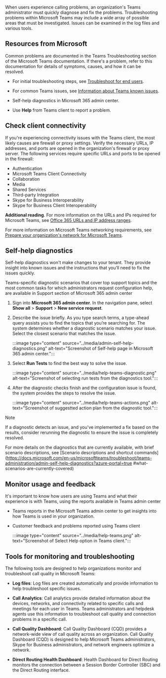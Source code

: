 When users experience calling problems, an organization's Teams administrator must quickly diagnose and fix the problems. Troubleshooting problems within Microsoft Teams may include a wide array of possible areas that must be investigated. Issues can be examined in the log files and various tools. 

## Resources from Microsoft

Common problems are documented in the Teams Troubleshooting section of the Microsoft Teams documentation. If there's a problem, refer to this documentation for details of symptoms, causes, and how it can be resolved.

* For initial troubleshooting steps, see [Troubleshoot for end users](https://support.microsoft.com/office/troubleshoot-6fa7c08a-6fd4-47a0-b275-90a5f60f1df9?azure-portal=true).

* For common Teams issues, see [Information about Teams known issues](/microsoftteams/troubleshoot/teams-welcome?azure-portal=true).

* Self-help diagnostics in Microsoft 365 admin center.

* Use **Help** from Teams client to report a problem.

## Check client connectivity

If you're experiencing connectivity issues with the Teams client, the most likely causes are firewall or proxy settings. Verify the necessary URLs, IP addresses, and ports are opened in the organization's firewall or proxy server. The following services require specific URLs and ports to be opened in the firewall:

* Authentication
* Microsoft Teams Client Connectivity
* Collaboration
* Media
* Shared Services
* Third-party Integration
* Skype for Business Interoperability
* Skype for Business Client Interoperability

**Additional reading**. For more information on the URLs and IPs required for Microsoft Teams, see [Office 365 URLs and IP address ranges](/microsoft-365/enterprise/urls-and-ip-address-ranges?azure-portal=true).

For more information on Microsoft Teams networking requirements, see [Prepare your organization's network for Microsoft Teams](/microsoftteams/prepare-network?azure-portal=true).


## Self-help diagnostics

Self-help diagnostics won't make changes to your tenant. They provide insight into known issues and the instructions that you’ll need to fix the issues quickly.

Teams-specific diagnostic scenarios that cover top support topics and the most common tasks for which administrators request configuration help, are available in Support section of Microsoft 365 admin center

1.	Sign into **Microsoft 365 admin center**. In the navigation pane, select **Show all** > **Support** > **New service request**. 

2.	Describe the issue briefly. As you type search terms, a type-ahead query assists you to find the topics that you’re searching for. The system determines whether a diagnostic scenario matches your issue. Select the closest scenario that matches the issue.

    :::image type="content" source="../media/admin-self-help-diagnostics.png" alt-text="Screenshot of Self-help page in Microsoft 365 admin center.":::

3. Select **Run Tests** to find the best way to solve the issue. 

    :::image type="content" source="../media/help-teams-diagnostic.png" alt-text="Screenshot of selecting run tests from the diagnostics tool.":::

4.	After the diagnostic checks finish and the configuration issue is found, the system provides the steps to resolve the issue.

    :::image type="content" source="../media/help-teams-actions.png" alt-text="Screenshot of suggestted action plan from the diagnostic tool.":::

> [!NOTE]
> If a diagnostic detects an issue, and you've implemented a fix based on the results, consider rerunning the diagnostic to ensure the issue is completely resolved.

For more details on the diagnostics that are currently available, with brief scenario descriptions, see [Scenario descriptions and shortcut commands](https://docs.microsoft.com/en-us/microsoftteams/troubleshoot/teams-administration/admin-self-help-diagnostics?azure-portal=true
#what-scenarios-are-currently-covered)

## Monitor usage and feedback

It's important to know how users are using Teams and what their experience is with Teams, using the reports available in Teams admin center

* Teams reports in the Microsoft Teams admin center to get insights into how Teams is used in your organization. 

* Customer feedback and problems reported using Teams client 

    :::image type="content" source="../media/help-teams.png" alt-text="Screenshot of Select Help option in Teams client.":::


## Tools for monitoring and troubleshooting

The following tools are designed to help organizations monitor and troubleshoot call quality in Microsoft Teams:

* **Log files**: Log files are created automatically and provide information to help troubleshoot specific issues.

* **Call Analytics**: Call analytics provide detailed information about the devices, networks, and connectivity related to  specific calls and meetings for each user in Teams. Teams administrators and helpdesk agents use this information to troubleshoot call quality and connection problems in a specific call.

* **Call Quality Dashboard**: Call Quality Dashboard (CQD) provides a network-wide view of call quality across an organization. Call Quality Dashboard (CQD) is designed to help Microsoft Teams administrators, Skype for Business administrators, and network engineers optimize a network.

* **Direct Routing Health Dashboard**: Health Dashboard for Direct Routing monitors the connection between a Session Border Controller (SBC) and the Direct Routing interface.


